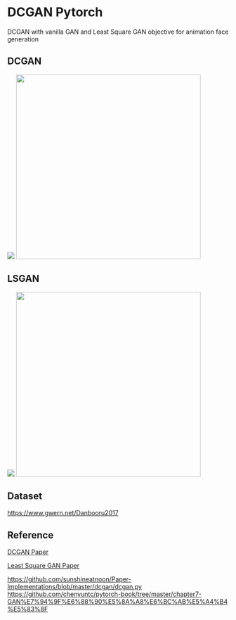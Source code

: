 # DCGAN Pytorch
DCGAN with vanilla GAN  and Least Square GAN objective for animation face generation

## DCGAN

<img src="https://github.com/kevinlyu/DCGAN_Pytorch/blob/master/img/dcgan_sample.png"/> <img src="https://github.com/kevinlyu/DCGAN_Pytorch/blob/master/img/dcgan_loss.png" width="420" />



## LSGAN
<img src="https://github.com/kevinlyu/DCGAN_Pytorch/blob/master/img/lsgan_sample.png"/> <img src="https://github.com/kevinlyu/DCGAN_Pytorch/blob/master/img/lsgan_loss.png" width="420" />


## Dataset
https://www.gwern.net/Danbooru2017


## Reference
[DCGAN Paper](https://arxiv.org/pdf/1511.06434.pdf)

[Least Square GAN Paper](https://arxiv.org/pdf/1611.04076.pdf)

https://github.com/sunshineatnoon/Paper-Implementations/blob/master/dcgan/dcgan.py
https://github.com/chenyuntc/pytorch-book/tree/master/chapter7-GAN%E7%94%9F%E6%88%90%E5%8A%A8%E6%BC%AB%E5%A4%B4%E5%83%8F
